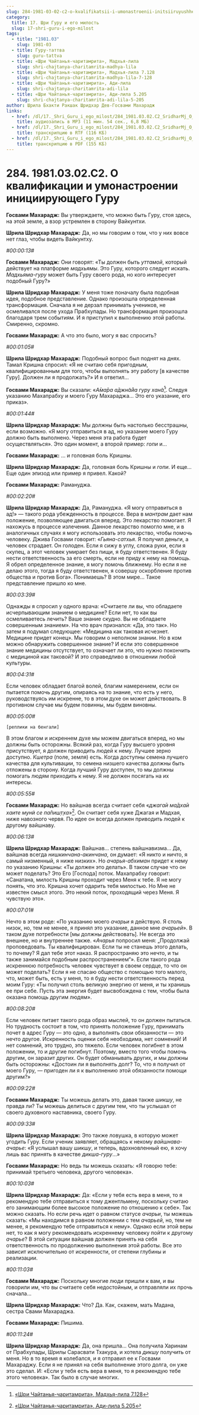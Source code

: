 ```yaml
---
slug: 284-1981-03-02-c2-o-kvalifikatsii-i-umonastroenii-initsiiruyushhego-guru
category:
  title: 17. Шри Гуру и его милость
  slug: 17-shri-guru-i-ego-milost
tags:
  - title: "1981.03"
    slug: 1981-03
  - title: Гуру-таттва
    slug: guru-tattva
  - title: «Шри Чайтанья-чаритамрита», Мадхья-лила
    slug: shri-chajtanya-charitamrita-madhya-lila
  - title: «Шри Чайтанья-чаритамрита», Мадхья-лила 7.128
    slug: shri-chajtanya-charitamrita-madhya-lila-7-128
  - title: «Шри Чайтанья-чаритамрита», Ади-лила
    slug: shri-chajtanya-charitamrita-adi-lila
  - title: «Шри Чайтанья-чаритамрита», Ади-лила 5.205
    slug: shri-chajtanya-charitamrita-adi-lila-5-205
author: Шрила Бхакти Ракшак Шридхар Дев-Госвами Махарадж
links:
  - href: /dl/17._Shri_Guru_i_ego_milost/284_1981.03.02.C2_SridharMj_O_kvalifikatsii_i_umonastroyenii_initsiiruyuwego_Guru.mp3
    title: аудиозапись в MP3 (11 мин. 54 сек., 6,8 МБ)
  - href: /dl/17._Shri_Guru_i_ego_milost/284_1981.03.02.C2_SridharMj_O_kvalifikatsii_i_umonastroyenii_initsiiruyuwego_Guru.rtf
    title: транскрипцию в RTF (116 КБ)
  - href: /dl/17._Shri_Guru_i_ego_milost/284_1981.03.02.C2_SridharMj_O_kvalifikatsii_i_umonastroyenii_initsiiruyuwego_Guru.pdf
    title: транскрипцию в PDF (155 КБ)
---
```


# 284. 1981.03.02.C2. О квалификации и умонастроении инициирующего Гуру

**Госвами Махарадж:** Вы утверждаете, что можно быть Гуру, стоя здесь, на этой земле, а взор устремлен в сторону Вайкунтхи.

**Шрила Шридхар Махарадж:** Да, но мы говорим о том, что у них вовсе нет глаз, чтобы видеть Вайкунтху.

*#00:00:13#*

**Госвами Махарадж:** Они говорят: «Ты должен быть *уттамой*, который действует на платформе *мадхьямы*. Это Гуру, которого следует искать. *Мадхьяма-гуру* может быть Гуру своего рода, но кого интересует подобный Гуру?»

**Шрила Шридхар Махарадж:** У меня тоже поначалу была подобная идея, подобное представление. Однако произошла определенная трансформация. Сначала я не дерзал принимать учеников, не осмеливался после ухода Прабхупады. Но трансформация произошла благодаря трем событиям. И я приступил к выполнению этой работы. Смиренно, скромно.

**Госвами Махарадж:** А что это было, могу я вас спросить?

*#00:01:05#*

**Шрила Шридхар Махарадж:** Подобный вопрос был поднят на днях. Тамал Кришна спросил: «Я не считаю себя пригодным, квалифицированным для того, чтобы выполнять эту работу [в качестве Гуру]. Должен ли я продолжать?» И я ответил…

**Госвами Махарадж:** Вы сказали: «*А̄ма̄ра а̄джн̃а̄йа гуру хан̃а̄*[^_ftn1]. Следуя указанию Махапрабху и моего Гуру Махараджа… Это его указание, его приказ».

*#00:01:44#*

**Шрила Шридхар Махарадж:** Мы должны быть настолько бесстрашны, если возможно. «Я могу отправиться в ад, но указание моего Гуру должно быть выполнено. Через меня эта работа будет осуществляться». Это один момент, а второй пример: *гопи* и…

**Госвами Махарадж:** … и головная боль Кришны.

**Шрила Шридхар Махарадж:** Да, головная боль Кришны и *гопи*. И еще… Еще один эпизод или пример я привел. Какой?

**Госвами Махарадж:** Рамануджа.

*#00:02:20#*

**Шрила Шридхар Махарадж:** Да, Рамануджа. «Я могу отправиться в ад!» — такого рода убежденность в процессе. Вера в *мантрам* дает нам положение, позволяющее двигаться вперед. Это лекарство помогает. Я нахожусь в процессе излечения. Данное лекарство помогло мне, и в аналогичных случаях я могу использовать это лекарство, чтобы помочь человеку. Джива Госвами говорит: «*Гьяна-сатхья*. Я получил деньги, а человек страдает. Он голоден. Если я сижу в углу, сложа руки, если я скупец, а этот человек умирает без пищи, я буду ответственен. Я буду нести ответственность за его смерть, если не приду к нему на помощь. Я обрел определенное знание, я могу помочь ближнему. Но если я не делаю этого, тогда я буду ответственен, я совершу оскорбление против общества и против Бога». Понимаешь? В этом мире… Такое представление пришло ко мне.

*#00:03:39#*

Однажды я спросил у одного врача: «Считаете ли вы, что обладаете исчерпывающим знанием о медицине? Если нет, то как вы осмеливаетесь лечить? Ваше знание скудно. Вы не обладаете совершенным знанием». На что врач признался: «Да, это так». Но затем я подумал следующее: «Медицина как таковая исчезнет. Медицине придет конец». Мы говорим о неполном знании. Но в ком можно обнаружить совершенное знание? И если это совершенное знание медицины отсутствует, то означает ли это, что нужно покончить с медициной как таковой? И это справедливо в отношении любой культуры.

*#00:04:31#*

Если человек обладает благой волей, благим намерением, если он пытается помочь другим, опираясь на то знание, что есть у него, руководствуясь им искренне, то в этом духе он может действовать. В противном случае мы будем повинны, мы будем виновны.

*#00:05:00#*

    [реплики на бенгали]

В этом благом и искреннем духе мы можем двигаться вперед, но мы должны быть осторожны. Всякий раз, когда Гуру высшего уровня присутствует, я должен приводить людей к нему. Лучшее зерно доступно. *Кшетра* (поле, земля) есть. Когда доступны семена лучшего качества для культивации, то семена низшего качества должны быть отложены в сторону. Когда лучший Гуру доступен, то мы должны помогать людям приходить к нему. Я не должен посягать на их интересы.

*#00:05:55#*

**Госвами Махарадж:** Но вайшнав всегда считает себя «*джага̄и ма̄дха̄и хаите мун̃и се па̄пиш̣т̣ха*»[^_ftn2]. Он считает себя хуже Джагая и Мадхая, ниже навозного червя. По идее он всегда должен приводить людей к другому вайшнаву.

*#00:06:13#*

**Шрила Шридхар Махарадж:** Вайшнав… степень вайшнавизма… Да, вайшнав всегда *нишкинчана-акинчана*, он думает: «Я никто и ничто, я самый низменный, я ниже низких». Но *ачарья-абхиман* придет к нему по указанию Кришны: «Ты должен это делать». В таком случае что он может поделать? Это Его [Господа] поток. Махапрабху говорит: «Санатана, милость Кришны проходит через Меня к тебе. Я не могу понять, что это. Кришна хочет одарить тебя милостью. Но Мне не известен смысл этого. Это некий поток, проходящий через Меня. Я чувствую это».

*#00:07:01#*

Нечто в этом роде: «По указанию моего *ачарьи* я действую. Я столь низок, но, тем не менее, я принял это указание, данное мне *ачарьей*». В таком духе потребности [мы должны действовать]. Не всегда это внешнее, но и внутреннее также. «*Ачарья* попросил меня: „Продолжай проповедовать. Ты квалифицирован. Если ты не станешь этого делать, то почему? Я дал тебе этот наказ. Я распространяю это нечто, и ты также занимайся подобным распространением“». Если такого рода искреннюю потребность человек чувствует в своем сердце, то что он может поделать? Если я не спасаю общество с помощью того малого, что, может быть, есть у меня, то я буду нести ответственность перед моим Гуру: «Ты получил столь великую энергию от меня, и ты хранишь ее при себе. Пусть эта энергия будет высвобождена с тем, чтобы была оказана помощь другим людям».

*#00:08:20#*

Если человек питает такого рода образ мыслей, то он должен пытаться. Но трудность состоит в том, что принять положение Гуру, принимать почет в адрес Гуру — это одно, а выполнять свои обязанности — это нечто другое. Искренность оценки себя необходима, нет сомнений! И нет сомнений, это трудно, это тяжело. Если человек погибнет в этом положении, то и другие погибнут. Поэтому, вместо того чтобы помочь другим, он заразит других. Он будет обманывать других, и мы должны быть осторожны: «Достоин ли я выполнять долг? То, что я получил от моего Гуру, — пригоден ли я к выполнению этой обязанности помощи другим?»

*#00:09:22#*

**Госвами Махарадж:** Ты можешь делать это, давая также *шикшу*, не правда ли? Ты можешь делиться с другим тем, что ты услышал от своего духовного наставника, своего Гуру.

*#00:09:33#*

**Шрила Шридхар Махарадж:** Это также ловушка, в которую может угодить Гуру. Если ученик заявляет, обращаясь к некому *вайшнава-ачарье*: «Я услышал вашу *шикшу*, и теперь, вдохновленный ею, я хочу лишь вас принять в качестве *дикша-гуру*…»

**Госвами Махарадж:** Но ведь ты можешь сказать: «Я говорю тебе: принимай третьего человека, другого человека».

*#00:10:03#*

**Шрила Шридхар Махарадж:** Да: «Если у тебя есть вера в меня, то я рекомендую тебе отправиться к тому джентльмену, поскольку считаю его занимающим более высокое положение по отношению к себе». Так можно сказать. Но если речь идет о равном статусе *ачарьи*, ты можешь сказать: «Мы находимся в равном положении с тем *ачарьей*, но, тем не менее, я рекомендую тебе отправиться к нему». Однако если этой веры нет, то как я могу рекомендовать искреннему человеку пойти к другому *ачарье*? В этой ситуации вайшнав должен принять на себя ответственность по продолжению выполнения этой работы. Все это зависит исключительно от искренности, от степени глубины и реализации.

*#00:11:03#*

**Госвами Махарадж:** Поскольку многие люди пришли к вам, и вы говорили им, что вы считаете себя недостойным, и отправляли их прочь сначала…

**Шрила Шридхар Махарадж:** Что? Да. Как, скажем, мать Мадана, сестра Свами Махараджа.

**Госвами Махарадж:** Пишима.

*#00:11:24#*

**Шрила Шридхар Махарадж:** Да, она пришла… Она получила Харинам от Прабхупады, Шрилы Сарасвати Тхакура, и хотела *дикшу* получить от меня. Но в то время я колебался, и я отправил ее к Госвами Махараджу. Если я не принял на себя выполнение этого долга, он уже это сделал. И: «Если у тебя есть вера в меня, то я рекомендую тебе этого человека». Так было в случае многих.



[^_ftn1]: [«Шри Чайтанья-чаритамрита», Мадхья-лила 7.128](../notes/shri-chajtanya-charitamrita-madhya-lila/shri-chajtanya-charitamrita-madhya-lila-7-128.md)

[^_ftn2]: [«Шри Чайтанья-чаритамрита», Ади-лила 5.205](../notes/shri-chajtanya-charitamrita-adi-lila/shri-chajtanya-charitamrita-adi-lila-5-205.md)
